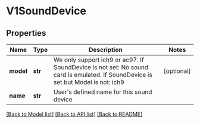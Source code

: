 # V1SoundDevice

## Properties
Name | Type | Description | Notes
------------ | ------------- | ------------- | -------------
**model** | **str** | We only support ich9 or ac97. If SoundDevice is not set: No sound card is emulated. If SoundDevice is set but Model is not: ich9 | [optional] 
**name** | **str** | User&#39;s defined name for this sound device | 

[[Back to Model list]](../README.md#documentation-for-models) [[Back to API list]](../README.md#documentation-for-api-endpoints) [[Back to README]](../README.md)


